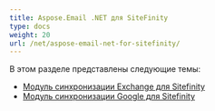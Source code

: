 ```yaml
---
title: Aspose.Email .NET для SiteFinity
type: docs
weight: 20
url: /net/aspose-email-net-for-sitefinity/
---
```


В этом разделе представлены следующие темы:

- [Модуль синхронизации Exchange для Sitefinity](/email/net/sitefinity-exchange-sync-module/)
- [Модуль синхронизации Google для Sitefinity](/email/net/sitefinity-google-sync-module/)
